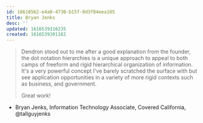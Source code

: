 ```yaml
---
id: 18610562-e4a0-4730-b15f-0d3f84eea105
title: Bryan Jenks
desc: ''
updated: 1616539316235
created: 1616539301162
---
```


>Dendron stood out to me after a good explanation from the founder, the dot notation hierarchies is a unique approach to appeal to both camps of freeform and rigid hierarchical organization of information. It's a very powerful concept I've barely scratched the surface with but see application opportunities in a variety of more rigid contexts such as business, and government.
>
>Great work!

- Bryan Jenks, Information Technology Associate, Covered California, @tallguyjenks

